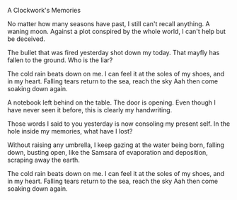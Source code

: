 A Clockwork's Memories
 
No matter how many seasons have past, I still can't recall anything. A waning moon.
Against a plot conspired by the whole world, I can't help but be deceived.
 
The bullet that was fired yesterday shot down my today.
That mayfly has fallen to the ground. Who is the liar?
 
The cold rain beats down on me.
I can feel it at the soles of my shoes, and in my heart.
Falling tears return to the sea,
reach the sky Aah then come soaking down again.
 
A notebook left behind on the table. The door is opening.
Even though I have never seen it before, this is clearly my handwriting.
 
Those words I said to you yesterday is now consoling my present self.
In the hole inside my memories, what have I lost?
 
Without raising any umbrella, I keep gazing
at the water being born, falling down, busting open,
like the Samsara of evaporation and deposition,
scraping away the earth.
 
The cold rain beats down on me.
I can feel it at the soles of my shoes, and in my heart.
Falling tears return to the sea,
reach the sky Aah then come soaking down again.